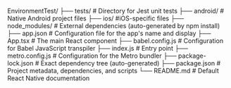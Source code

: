 EnvironmentTest/
├── tests/ # Directory for Jest unit tests
├── android/ # Native Android project files
├── ios/ #iOS-specific files
├── node_modules/ # External dependencies (auto-generated by npm install)
├── app.json # Configuration file for the app's name and display
├── App.tsx # The main React component
├── babel.config.js # Configuration for Babel JavaScript transpiler
├── index.js # Entry point
├── metro.config.js # Configuration for the Metro bundler
├── package-lock.json # Exact dependency tree (auto-generated)
├── package.json # Project metadata, dependencies, and scripts
└── README.md # Default React Native documentation